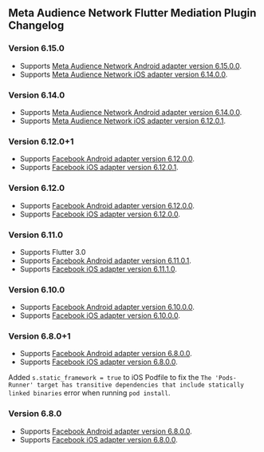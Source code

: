 ## Meta Audience Network Flutter Mediation Plugin Changelog

### Version 6.15.0

* Supports [Meta Audience Network Android adapter version 6.15.0.0](https://github.com/googleads/googleads-mobile-android-mediation/blob/main/ThirdPartyAdapters/meta/CHANGELOG.md#61500).
* Supports [Meta Audience Network iOS adapter version 6.14.0.0](https://github.com/googleads/googleads-mobile-ios-mediation/blob/main/adapters/Meta/CHANGELOG.md#version-61400).

### Version 6.14.0

* Supports [Meta Audience Network Android adapter version 6.14.0.0](https://github.com/googleads/googleads-mobile-android-mediation/blob/main/ThirdPartyAdapters/meta/CHANGELOG.md#61400).
* Supports [Meta Audience Network iOS adapter version 6.12.0.1](https://github.com/googleads/googleads-mobile-ios-mediation/blob/main/adapters/Meta/CHANGELOG.md#version-61201).

### Version 6.12.0+1

* Supports [Facebook Android adapter version 6.12.0.0](https://github.com/googleads/googleads-mobile-android-mediation/blob/main/ThirdPartyAdapters/meta/CHANGELOG.md#61200).
* Supports [Facebook iOS adapter version 6.12.0.1](https://github.com/googleads/googleads-mobile-ios-mediation/blob/main/adapters/Meta/CHANGELOG.md#version-61201).

### Version 6.12.0

* Supports [Facebook Android adapter version 6.12.0.0](https://github.com/googleads/googleads-mobile-android-mediation/blob/main/ThirdPartyAdapters/meta/CHANGELOG.md#61200).
* Supports [Facebook iOS adapter version 6.12.0.0](https://github.com/googleads/googleads-mobile-ios-mediation/blob/main/adapters/Meta/CHANGELOG.md#version-61200).

### Version 6.11.0

* Supports Flutter 3.0
* Supports [Facebook Android adapter version 6.11.0.1](https://github.com/googleads/googleads-mobile-android-mediation/blob/main/ThirdPartyAdapters/meta/CHANGELOG.md#61101).
* Supports [Facebook iOS adapter version 6.11.1.0](https://github.com/googleads/googleads-mobile-ios-mediation/blob/main/adapters/Meta/CHANGELOG.md#version-61110).

### Version 6.10.0

* Supports [Facebook Android adapter version 6.10.0.0](https://github.com/googleads/googleads-mobile-android-mediation/blob/master/ThirdPartyAdapters/facebook/CHANGELOG.md#6900).
* Supports [Facebook iOS adapter version 6.10.0.0](https://github.com/googleads/googleads-mobile-ios-mediation/blob/master/adapters/Facebook/CHANGELOG.md#version-6901).


### Version 6.8.0+1

* Supports [Facebook Android adapter version 6.8.0.0](https://github.com/googleads/googleads-mobile-android-mediation/blob/master/ThirdPartyAdapters/facebook/CHANGELOG.md#6800).
* Supports [Facebook iOS adapter version 6.8.0.0](https://github.com/googleads/googleads-mobile-ios-mediation/blob/master/adapters/Facebook/CHANGELOG.md#version-6800).

Added `s.static_framework = true` to iOS Podfile to fix
the `The 'Pods-Runner' target has transitive dependencies that include statically linked binaries`
error when running `pod install`.

### Version 6.8.0

* Supports [Facebook Android adapter version 6.8.0.0](https://github.com/googleads/googleads-mobile-android-mediation/blob/master/ThirdPartyAdapters/facebook/CHANGELOG.md#6800).
* Supports [Facebook iOS adapter version 6.8.0.0](https://github.com/googleads/googleads-mobile-ios-mediation/blob/master/adapters/Facebook/CHANGELOG.md#version-6800).
